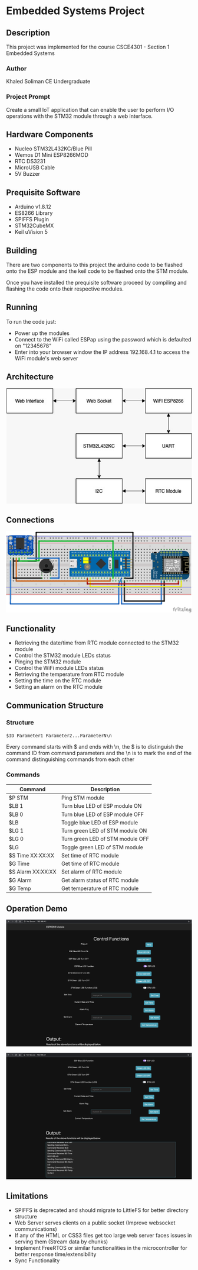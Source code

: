 # Embedded Systems Project

## Description

This project was implemented for the course CSCE4301 - Section 1 Embedded Systems

### Author

Khaled Soliman CE Undergraduate

### Project Prompt

Create a small IoT application that can enable the user to perform I/O operations with the STM32 module through a web interface. 

## Hardware Components

* Nucleo STM32L432KC/Blue Pill
* Wemos D1 Mini ESP8266MOD
* RTC DS3231
* MicroUSB Cable
* 5V Buzzer

## Prequisite Software

* Arduino v1.8.12
* ES8266 Library
* SPIFFS Plugin
* STM32CubeMX
* Keil uVision 5

## Building

There are two components to this project the arduino code to be flashed onto the ESP module and the keil code to be flashed onto the STM module.

Once you have installed the prequisite software proceed by compiling and flashing the code onto their respective modules.

## Running

To run the code just:
- Power up the modules
- Connect to the WiFi called ESPap using the password which is defaulted on "12345678"
- Enter into your browser window the IP address 192.168.4.1 to access the WiFi module's web server

## Architecture

![alt text](https://github.com/KhaledSoliman/EmbeddedIoTWiFiESP8266/blob/master/Docs/architecture.png "Architecture IMG")

## Connections

![alt text](https://github.com/KhaledSoliman/EmbeddedIoTWiFiESP8266/blob/master/Docs/Connections.png "Connections IMG")

## Functionality

* Retrieving the date/time from RTC module connected to the STM32 module
* Control the STM32 module LEDs status
* Pinging the STM32 module
* Control the WiFi module LEDs status
* Retrieving the temperature from RTC module
* Setting the time on the RTC module
* Setting an alarm on the RTC module

## Communication Structure 
### Structure
`$ID Parameter1 Parameter2...ParameterN\n`

Every command starts with $ and ends with \n, the $ is to distinguish the command ID from command parameters and the \n is to mark the end of the command distinguishing commands from each other
### Commands
| Command | Description |
|---|---|
| $P STM | Ping STM module |
| $LB 1 | Turn blue LED of ESP module ON |
| $LB 0 | Turn blue LED of ESP module OFF |
| $LB | Toggle blue LED of ESP module |
| $LG 1 | Turn green LED of STM module ON |
| $LG 0 | Turn green LED of STM module OFF |
| $LG | Toggle green LED of STM module |
| $S Time XX:XX:XX | Set time of RTC module |
| $G Time | Get time of RTC module |
| $S Alarm XX:XX:XX | Set alarm of RTC module |
| $G Alarm | Get alarm status of RTC module |
| $G Temp | Get temperature of RTC module |

## Operation Demo

![alt text](https://github.com/KhaledSoliman/EmbeddedIoTWiFiESP8266/blob/master/Docs/OperationSS1.png "Connections IMG")

![alt text](https://github.com/KhaledSoliman/EmbeddedIoTWiFiESP8266/blob/master/Docs/OperationSS2.png "Connections IMG")

## Limitations

* SPIFFS is deprecated and should migrate to LittleFS for better directory structure
* Web Server serves clients on a public socket (Improve websocket communications)
* If any of the HTML or CSS3 files get too large web server faces issues in serving them (Stream data by chunks)
* Implement FreeRTOS or similar functionalities in the microcontroller for better response time/extensibility
* Sync Functionality
